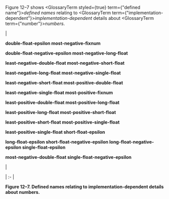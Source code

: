  Figure 12–7 shows <GlossaryTerm styled={true} term={"defined name"}><i>defined names</i></GlossaryTerm> relating to <GlossaryTerm  term={"implementation-dependent"}><i>implementation-dependent</i></GlossaryTerm> details about <GlossaryTerm  term={"number"}><i>numbers</i></GlossaryTerm>. 



|<p>**double-float-epsilon most-negative-fixnum** </p><p>**double-float-negative-epsilon most-negative-long-float** </p><p>**least-negative-double-float most-negative-short-float** </p><p>**least-negative-long-float most-negative-single-float** </p><p>**least-negative-short-float most-positive-double-float** </p><p>**least-negative-single-float most-positive-fixnum** </p><p>**least-positive-double-float most-positive-long-float** </p><p>**least-positive-long-float most-positive-short-float** </p><p>**least-positive-short-float most-positive-single-float** </p><p>**least-positive-single-float short-float-epsilon** </p><p>**long-float-epsilon short-float-negative-epsilon long-float-negative-epsilon single-float-epsilon** </p><p>**most-negative-double-float single-float-negative-epsilon**</p>|

| :- |





**Figure 12–7. Defined names relating to implementation-dependent details about numbers.** 




